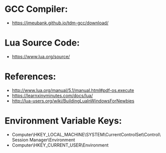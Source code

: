 # GCC Compiler:

- https://jmeubank.github.io/tdm-gcc/download/

# Lua Source Code:

- https://www.lua.org/source/

# References:

- http://www.lua.org/manual/5.1/manual.html#pdf-os.execute
- https://learnxinyminutes.com/docs/lua/
- http://lua-users.org/wiki/BuildingLuaInWindowsForNewbies

# Environment Variable Keys:

- Computer\HKEY_LOCAL_MACHINE\SYSTEM\CurrentControlSet\Control\Session Manager\Environment
- Computer\HKEY_CURRENT_USER\Environment
